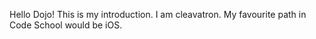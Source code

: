 Hello Dojo!
This is my introduction. I am cleavatron. 
My favourite path in Code School would be iOS.
